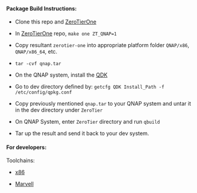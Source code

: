 #### Package Build Instructions:

 - Clone this repo and [ZeroTierOne](https://github.com/zerotier/ZeroTierOne/tree/master)
 
 - In [ZeroTierOne](https://github.com/zerotier/ZeroTierOne/tree/master) repo, `make one ZT_QNAP=1`
 
 - Copy resultant `zerotier-one` into appropriate platform folder `QNAP/x86`, `QNAP/x86_64`, etc.
 
 - `tar -cvf qnap.tar`

 - On the QNAP system, install the [QDK](http://download.qnap.com/Storage/Utility/QDK_2.2.4.zip)
 
 - Go to dev directory defined by: `getcfg QDK Install_Path -f /etc/config/qpkg.conf` 

 - Copy previously mentioned `qnap.tar` to your QNAP system and untar it in the dev directory under `ZeroTier`

 - On QNAP System, enter `ZeroTier` directory and run `qbuild`

 - Tar up the result and send it back to your dev system.

 #### For developers:

 Toolchains:

  - [x86](https://sourceforge.net/projects/qosgpl/files/QNAP%20NAS%20Tool%20Chains/)
  
  - [Marvell](https://sourceforge.net/projects/qosgpl/files/QNAP%20NAS%20Tool%20Chains/)
